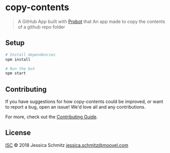 # copy-contents

> A GitHub App built with [Probot](https://github.com/probot/probot) that An app made to copy the contents of a github repo folder

## Setup

```sh
# Install dependencies
npm install

# Run the bot
npm start
```

## Contributing

If you have suggestions for how copy-contents could be improved, or want to report a bug, open an issue! We'd love all and any contributions.

For more, check out the [Contributing Guide](CONTRIBUTING.md).

## License

[ISC](LICENSE) © 2018 Jessica Schmitz <jessica.schmitz@moovel.com>
